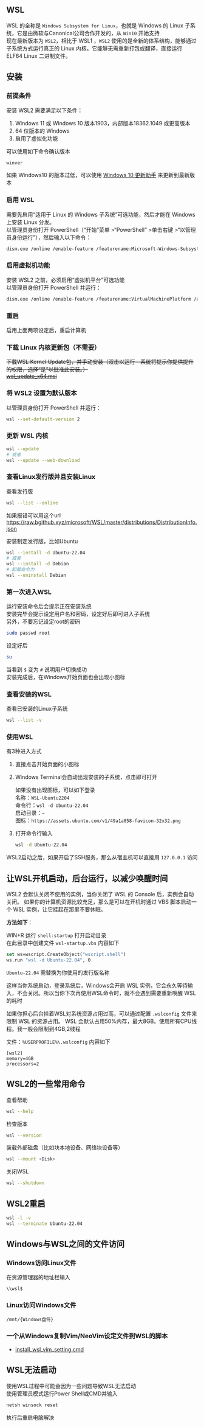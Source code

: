 ## WSL

WSL 的全称是 ``Windows Subsystem for Linux``，也就是 Windows 的 Linux 子系统，它是由微软与Canonical公司合作开发的，从 ``Win10`` 开始支持  
现在最新版本为 ``WSL2``，相比于 WSL1 ，``WSL2`` 使用的是全新的体系结构，能够通过子系统方式运行真正的 Linux 内核。它能够无需重新打包或翻译，直接运行 ELF64 Linux 二进制文件。

## 安装

### 前提条件
安装 WSL2 需要满足以下条件：
1. Windows 11 或 Windows 10  版本1903，内部版本18362.1049 或更高版本
2. 64 位版本的 Windows
3. 启用了虚拟化功能  

可以使用如下命令确认版本
```bash
winver
```

如果 Windows10 的版本过低，可以使用 [Windows 10 更新助手](https://www.microsoft.com/zh-cn/software-download/windows10) 来更新到最新版本

### 启用 WSL
需要先启用“适用于 Linux 的 Windows 子系统”可选功能，然后才能在 Windows 上安装 Linux 分发。  
以管理员身份打开 PowerShell（“开始”菜单 >“PowerShell” >单击右键 >“以管理员身份运行”），然后输入以下命令：
```bash
dism.exe /online /enable-feature /featurename:Microsoft-Windows-Subsystem-Linux /all /norestart
```

### 启用虚拟机功能
安装 WSL2 之前，必须启用“虚拟机平台”可选功能  
以管理员身份打开 PowerShell 并运行：
```bash
dism.exe /online /enable-feature /featurename:VirtualMachinePlatform /all /norestart
```

### 重启
启用上面两项设定后，重启计算机

### 下载 Linux 内核更新包（不需要）
~~下载WSL Kernel Update包，并手动安装（双击以运行 - 系统将提示你提供提升的权限，选择“是”以批准此安装。）~~  
~~[wsl_update_x64.msi](https://wslstorestorage.blob.core.windows.net/wslblob/wsl_update_x64.msi)~~

### 将 WSL2 设置为默认版本
以管理员身份打开 PowerShell 并运行：
```bash
wsl --set-default-version 2
```

### 更新 WSL 内核
```bash
wsl --update
# 或者
wsl --update --web-download
```

### 查看Linux发行版并且安装Linux
查看发行版
```bash
wsl --list --online
```
如果报错可以用这个url  
https://raw.bgithub.xyz/microsoft/WSL/master/distributions/DistributionInfo.json  

安装制定发行版，比如Ubuntu
```bash
wsl --install -d Ubuntu-22.04
# 或者
wsl --install -d Debian
# 卸载命令为
wsl --uninstall Debian
```

### 第一次进入WSL
运行安装命令后会提示正在安装系统  
安装完毕会提示设定用户名和密码，设定好后即可进入子系统  
另外，不要忘记设定root的密码
```bash
sudo passwd root
```
设定好后
```bash
su
```
当看到 ``$`` 变为 ``#`` 说明用户切换成功  
安装完成后，在Windows开始页面也会出现小图标


### 查看安装的WSL
查看已安装的Linux子系统
```bash
wsl --list -v
```

### 使用WSL

有3种进入方式

1. 直接点击开始页面的小图标

2. Windows Terminal会自动出现安装的子系统，点击即可打开  

    如果没有出现图标，可以如下登录  
    名称：``WSL-Ubuntu2204``  
    命令行：``wsl -d Ubuntu-22.04``  
    启动目录：``~``  
    图标：``https://assets.ubuntu.com/v1/49a1a858-favicon-32x32.png``  

3. 打开命令行输入
    ```bash
    wsl -d Ubuntu-22.04
    ```

WSL2启动之后，如果开启了SSH服务，那么从宿主机可以直接用 ``127.0.0.1`` 访问

## 让WSL开机启动，后台运行，以减少唤醒时间
WSL2 会默认关闭不使用的实例，当你关闭了 WSL 的 Console 后，实例会自动关闭。
如果你的计算机资源比较充足，那么是可以在开机时通过 VBS 脚本启动一个 WSL 实例，让它挂起在那里不要休眠。

**方法如下**：

WIN+R 运行 ``shell:startup`` 打开启动目录  
在此目录中创建文件 ``wsl-startup.vbs`` 内容如下
```vb
set ws=wscript.CreateObject("wscript.shell")
ws.run "wsl -d Ubuntu-22.04", 0
```
``Ubuntu-22.04`` 需替换为你使用的发行版名称

这样当你系统启动，登录系统后，Windows会开启 WSL 实例，它会永久等待输入，不会关闭。所以当你下次再使用WSL命令时，就不会遇到需要重新唤醒 WSL 的耗时

如果你担心后台挂着WSL对系统资源占用过高，可以通过配置 ``.wslconfig`` 文件来限制 WSL 的资源占用。 WSL 会默认占用50%内存，最大8GB。使用所有CPU线程。我一般会限制到4GB,2线程

文件：``%USERPROFILE%\.wslconfig``
内容如下
```
[wsl2]
memory=4GB
processors=2
```


## WSL2的一些常用命令
查看帮助
```bash
wsl --help
```
检查版本
```bash
wsl --version
```
装载外部磁盘（比如块本地设备、网络块设备等）
```bash
wsl --mount <Disk>
```
关闭WSL
```bash
wsl --shutdown
```

## WSL2重启
```bash
wsl -l -v
wsl --terminate Ubuntu-22.04
```

## Windows与WSL之间的文件访问

### Windows访问Linux文件
在资源管理器的地址栏输入
```
\\wsl$
```

### Linux访问Windows文件
```
/mnt/{Windows盘符}
```

### 一个从Windows复制Vim/NeoVim设定文件到WSL的脚本
- [install_wsl_vim_setting.cmd](./install_wsl_vim_setting.cmd)


## WSL无法启动
使用WSL过程中可能会因为一些问题导致WSL无法启动  
使用管理员模式运行Power Shell或CMD并输入
```bash
netsh winsock reset
```
执行后重启电脑解决
